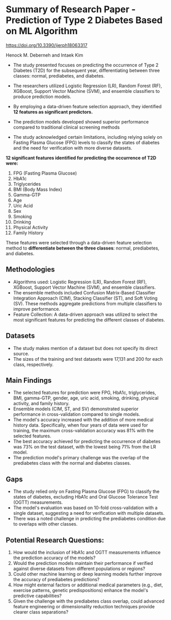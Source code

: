 # Summary of Research Paper - Prediction of Type 2 Diabetes Based on ML Algorithm
https://doi.org/10.3390/ijerph18063317

Henock M. Deberneh and Intaek Kim

- The study presented focuses on predicting the occurrence of Type 2 Diabetes (T2D) for the subsequent year, differentiating between three classes: normal, prediabetes, and diabetes.

- The researchers utilized Logistic Regression (LR), Random Forest (RF), XGBoost, Support Vector Machine (SVM), and ensemble classifiers to produce prediction models.
- By employing a data-driven feature selection approach, they identified **12 features as significant predictors.**
- The prediction models developed showed superior performance compared to traditional clinical screening methods
- The study acknowledged certain limitations, including relying solely on Fasting Plasma Glucose (FPG) levels to classify the states of diabetes and the need for verification with more diverse datasets.

**12 significant features identified for predicting the occurrence of T2D were:**
1. FPG (Fasting Plasma Glucose)
2. HbA1c
3. Triglycerides
4. BMI (Body Mass Index)
5. Gamma-GTP
6. Age
7. Uric Acid
8. Sex
9. Smoking
10. Drinking
11. Physical Activity
12. Family History

These features were selected through a data-driven feature selection method to **differentiate between the three classes**: normal, prediabetes, and diabetes.

## Methodologies
- Algorithms used: Logistic Regression (LR), Random Forest (RF), XGBoost, Support Vector Machine (SVM), and ensemble classifiers.
- The ensemble methods included Confusion Matrix-Based Classifier Integration Approach (CIM), Stacking Classifier (ST), and Soft Voting (SV). These methods aggregate predictions from multiple classifiers to improve performance.
- Feature Collection: A data-driven approach was utilized to select the most significant features for predicting the different classes of diabetes.

## Datasets
- The study makes mention of a dataset but does not specify its direct source.
- The sizes of the training and test datasets were 17,131 and 200 for each class, respectively.

## Main Findings
- The selected features for prediction were FPG, HbA1c, triglycerides, BMI, gamma-GTP, gender, age, uric acid, smoking, drinking, physical activity, and family history.
- Ensemble models (CIM, ST, and SV) demonstrated superior performance in cross-validation compared to single models.
- The model's accuracy increased with the addition of more medical history data. Specifically, when four years of data were used for training, the maximum cross-validation accuracy was 81% with the selected features.
- The best accuracy achieved for predicting the occurrence of diabetes was 73% on the test dataset, with the lowest being 71% from the LR model.
- The prediction model's primary challenge was the overlap of the prediabetes class with the normal and diabetes classes.

## Gaps
- The study relied only on Fasting Plasma Glucose (FPG) to classify the states of diabetes, excluding HbA1c and Oral Glucose Tolerance Test (OGTT) measurements.
- The model's evaluation was based on 10-fold cross-validation with a single dataset, suggesting a need for verification with multiple datasets.
- There was a noted challenge in predicting the prediabetes condition due to overlaps with other classes.

## Potential Research Questions:
1. How would the inclusion of HbA1c and OGTT measurements influence the prediction accuracy of the models?
2. Would the prediction models maintain their performance if verified against diverse datasets from different populations or regions?
3. Could other machine learning or deep learning models further improve the accuracy of prediabetes predictions?
4. How might external factors or additional medical parameters (e.g., diet, exercise patterns, genetic predispositions) enhance the model's predictive capabilities?
5. Given the challenge with the prediabetes class overlap, could advanced feature engineering or dimensionality reduction techniques provide clearer class separations?